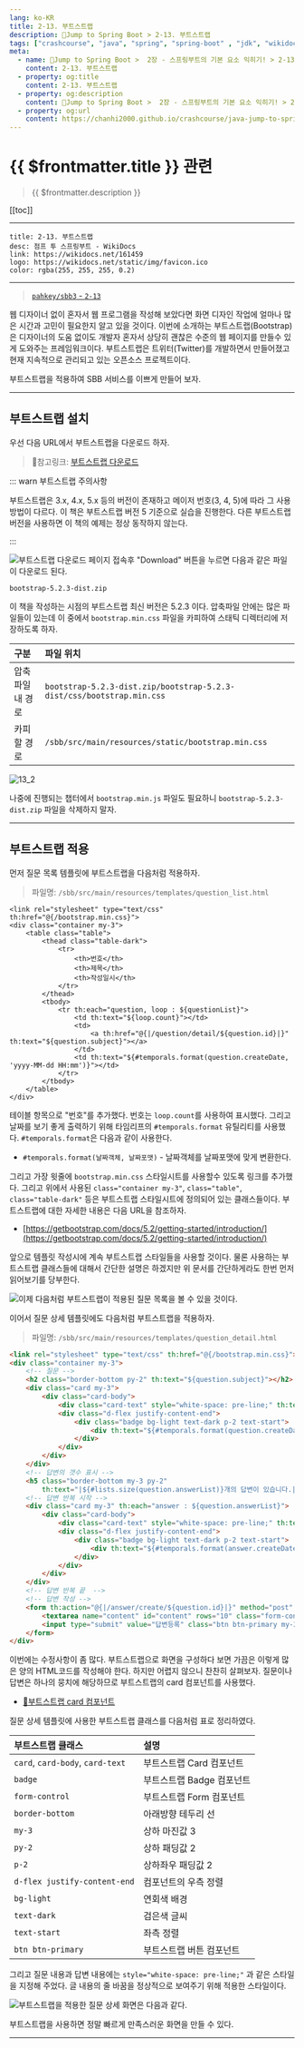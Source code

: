 ```yaml
---
lang: ko-KR
title: 2-13. 부트스트랩
description: 🍃Jump to Spring Boot > 2-13. 부트스트랩
tags: ["crashcourse", "java", "spring", "spring-boot" , "jdk", "wikidocs"]
meta:
  - name: 🍃Jump to Spring Boot >  2장 - 스프링부트의 기본 요소 익히기! > 2-13. 부트스트랩
    content: 2-13. 부트스트랩
  - property: og:title
    content: 2-13. 부트스트랩
  - property: og:description
    content: 🍃Jump to Spring Boot >  2장 - 스프링부트의 기본 요소 익히기! > 2-13. 부트스트랩
  - property: og:url
    content: https://chanhi2000.github.io/crashcourse/java-jump-to-spring-boot/02M.html
---
```


# {{ $frontmatter.title }} 관련

> {{ $frontmatter.description }}

[[toc]]

---

```card
title: 2-13. 부트스트랩
desc: 점프 투 스프링부트 - WikiDocs
link: https://wikidocs.net/161459
logo: https://wikidocs.net/static/img/favicon.ico
color: rgba(255, 255, 255, 0.2)
```

---

> [<FontIcon icon="iconfont icon-github"/> `pahkey/sbb3` - <FontIcon icon="iconfont icon-folder"/> `2-13`](https://github.com/pahkey/sbb3/tree/2-13)

<YouTube id="ecR4jHAi-1I"/>

웹 디자이너 없이 혼자서 웹 프로그램을 작성해 보았다면 화면 디자인 작업에 얼마나 많은 시간과 고민이 필요한지 알고 있을 것이다. 이번에 소개하는 부트스트랩(Bootstrap)은 디자이너의 도움 없이도 개발자 혼자서 상당히 괜찮은 수준의 웹 페이지를 만들수 있게 도와주는 프레임워크이다. 부트스트랩은 트위터(Twitter)를 개발하면서 만들어졌고 현재 지속적으로 관리되고 있는 오픈소스 프로젝트이다.

부트스트랩을 적용하여 SBB 서비스를 이쁘게 만들어 보자.

---

## 부트스트랩 설치

우선 다음 URL에서 부트스트랩을 다운로드 하자.

> 📎참고링크: [부트스트랩 다운로드](https://getbootstrap.com/docs/5.2/getting-started/download)

::: warn 부트스트랩 주의사항

부트스트랩은 3.x, 4.x, 5.x 등의 버전이 존재하고 메이저 번호(3, 4, 5)에 따라 그 사용방법이 다르다. 이 책은 부트스트랩 버전 5 기준으로 실습을 진행한다. 다른 부트스트랩 버전을 사용하면 이 책의 예제는 정상 동작하지 않는다.

:::

![부트스트랩 다운로드 페이지 접속후 "Download" 버튼을 누르면 다음과 같은 파일이 다운로드 된다.](https://wikidocs.net/images/page/161459/C_2-13_1.png)

```
bootstrap-5.2.3-dist.zip
```

이 책을 작성하는 시점의 부트스트랩 최신 버전은 5.2.3 이다. 압축파일 안에는 많은 파일들이 있는데 이 중에서 <FontIcon icon="iconfont icon-folder"/>`bootstrap.min.css` 파일을 카피하여 스태틱 디렉터리에 저장하도록 하자.

| 구분 | 파일 위치 |
| :--- | :--- |
| 압축파일내 경로 | `bootstrap-5.2.3-dist.zip/bootstrap-5.2.3-dist/css/bootstrap.min.css` |
| 카피할 경로 | `/sbb/src/main/resources/static/bootstrap.min.css` |

![13_2](https://wikidocs.net/images/page/161459/C_2-13_2.png)

나중에 진행되는 챕터에서 <FontIcon icon="iconfont icon-nodeJS"/>`bootstrap.min.js` 파일도 필요하니 <FontIcon icon="iconfont icon-file"/>`bootstrap-5.2.3-dist.zip` 파일을 삭제하지 말자.

---

## 부트스트랩 적용

먼저 질문 목록 템플릿에 부트스트랩을 다음처럼 적용하자.

> 파일명: <FontIcon icon="iconfont icon-folder"/>`/sbb/src/main/resources/templates/`<FontIcon icon="iconfont icon-page"/>`question_list.html`

```html{1-4,6,12-13,17,21}
<link rel="stylesheet" type="text/css" th:href="@{/bootstrap.min.css}">
<div class="container my-3">
    <table class="table">
        <thead class="table-dark">
            <tr>
                <th>번호</th>
                <th>제목</th>
                <th>작성일시</th>
            </tr>
        </thead>
        <tbody>
            <tr th:each="question, loop : ${questionList}">
                <td th:text="${loop.count}"></td>
                <td>
                    <a th:href="@{|/question/detail/${question.id}|}" th:text="${question.subject}"></a>
                </td>
                <td th:text="${#temporals.format(question.createDate, 'yyyy-MM-dd HH:mm')}"></td>
            </tr>
        </tbody>
    </table>
</div>
```

테이블 항목으로 "번호"를 추가했다. 번호는 `loop.count`를 사용하여 표시했다. 그리고 날짜를 보기 좋게 출력하기 위해 타임리프의 `#temporals.format` 유틸리티를 사용했다. `#temporals.format`은 다음과 같이 사용한다.

- `#temporals.format(날짜객체, 날짜포맷)` - 날짜객체를 날짜포맷에 맞게 변환한다.

그리고 가장 윗줄에 <FontIcon icon="iconfont icon-css"/>`bootstrap.min.css` 스타일시트를 사용할수 있도록 링크를 추가했다. 그리고 위에서 사용된 `class="container my-3"`, `class="table"`, `class="table-dark"` 등은 부트스트랩 스타일시트에 정의되어 있는 클래스들이다. 부트스트랩에 대한 자세한 내용은 다음 URL을 참조하자.

- [https://getbootstrap.com/docs/5.2/getting-started/introduction/](https://getbootstrap.com/docs/5.2/getting-started/introduction/)

앞으로 템플릿 작성시에 계속 부트스트랩 스타일들을 사용할 것이다. 물론 사용하는 부트스트랩 클래스들에 대해서 간단한 설명은 하겠지만 위 문서를 간단하게라도 한번 먼저 읽어보기를 당부한다.

![이제 다음처럼 부트스트랩이 적용된 질문 목록을 볼 수 있을 것이다.](https://wikidocs.net/images/page/161459/O_2-13_3.png)

이어서 질문 상세 템플릿에도 다음처럼 부트스트랩을 적용하자.

> 파일명: <FontIcon icon="iconfont icon-folder"/>`/sbb/src/main/resources/templates/`<FontIcon icon="iconfont icon-page"/>`question_detail.html`

```html
<link rel="stylesheet" type="text/css" th:href="@{/bootstrap.min.css}">
<div class="container my-3">
    <!-- 질문 -->
    <h2 class="border-bottom py-2" th:text="${question.subject}"></h2>
    <div class="card my-3">
        <div class="card-body">
            <div class="card-text" style="white-space: pre-line;" th:text="${question.content}"></div>
            <div class="d-flex justify-content-end">
                <div class="badge bg-light text-dark p-2 text-start">
                    <div th:text="${#temporals.format(question.createDate, 'yyyy-MM-dd HH:mm')}"></div>
                </div>
            </div>
        </div>
    </div>
    <!-- 답변의 갯수 표시 -->
    <h5 class="border-bottom my-3 py-2" 
        th:text="|${#lists.size(question.answerList)}개의 답변이 있습니다.|"></h5>
    <!-- 답변 반복 시작 -->
    <div class="card my-3" th:each="answer : ${question.answerList}">
        <div class="card-body">
            <div class="card-text" style="white-space: pre-line;" th:text="${answer.content}"></div>
            <div class="d-flex justify-content-end">
                <div class="badge bg-light text-dark p-2 text-start">
                    <div th:text="${#temporals.format(answer.createDate, 'yyyy-MM-dd HH:mm')}"></div>
                </div>
            </div>
        </div>
    </div>
    <!-- 답변 반복 끝  -->
    <!-- 답변 작성 -->
    <form th:action="@{|/answer/create/${question.id}|}" method="post" class="my-3">
        <textarea name="content" id="content" rows="10" class="form-control"></textarea>
        <input type="submit" value="답변등록" class="btn btn-primary my-2">
    </form>
</div>
```

이번에는 수정사항이 좀 많다. 부트스트랩으로 화면을 구성하다 보면 가끔은 이렇게 많은 양의 HTML코드를 작성해야 한다. 하지만 어렵지 않으니 찬찬히 살펴보자. 질문이나 답변은 하나의 뭉치에 해당하므로 부트스트랩의 card 컴포넌트를 사용했다.

- [📎부트스트랩 card 컴포넌트](https://getbootstrap.com/docs/5.2/components/card)

질문 상세 템플릿에 사용한 부트스트랩 클래스를 다음처럼 표로 정리하였다.

| 부트스트랩 클래스 | 설명 |
| :--- | :--- |
| `card`, `card-body`, `card-text` | 부트스트랩 Card 컴포넌트 |
| `badge` | 부트스트랩 Badge 컴포넌트 |
| `form-control` | 부트스트랩 Form 컴포넌트 |
| `border-bottom` | 아래방향 테두리 선 |
| `my-3` | 상하 마진값 3 |
| `py-2` | 상하 패딩값 2 |
| `p-2` | 상하좌우 패딩값 2 |
| `d-flex justify-content-end` | 컴포넌트의 우측 정렬 |
| `bg-light` | 연회색 배경 |
| `text-dark` | 검은색 글씨 |
| `text-start` | 좌측 정렬 |
| `btn btn-primary` | 부트스트랩 버튼 컴포넌트 |

그리고 질문 내용과 답변 내용에는 `style="white-space: pre-line;"` 과 같은 스타일을 지정해 주었다. 글 내용의 줄 바꿈을 정상적으로 보여주기 위해 적용한 스타일이다.

![부트스트랩을 적용한 질문 상세 화면은 다음과 같다.](https://wikidocs.net/images/page/161459/O_2-13_4.png)

부트스트랩을 사용하면 정말 빠르게 만족스러운 화면을 만들 수 있다.

---

<TagLinks />